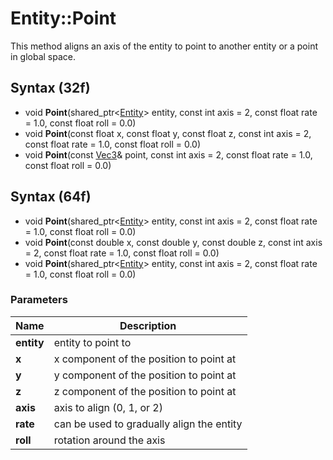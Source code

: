 # Entity::Point #
This method aligns an axis of the entity to point to another entity or a point in global space.

## Syntax (32f) ##
- void **Point**(shared_ptr<[Entity](CPP_Entity.md)\> entity, const int axis = 2, const float rate = 1.0, const float roll = 0.0) 
- void **Point**(const float x, const float y, const float z, const int axis = 2, const float rate = 1.0, const float roll = 0.0) 
- void **Point**(const [Vec3](CPP_Entity.md)& point, const int axis = 2, const float rate = 1.0, const float roll = 0.0) 

## Syntax (64f) ##
- void **Point**(shared_ptr<[Entity](CPP_Entity.md)\> entity, const int axis = 2, const float rate = 1.0, const float roll = 0.0) 
- void **Point**(const double x, const double y, const double z, const int axis = 2, const float rate = 1.0, const float roll = 0.0) 
- void **Point**(shared_ptr<[Entity](CPP_Entity.md)\> entity, const int axis = 2, const float rate = 1.0, const float roll = 0.0) 

### Parameters ###
| Name | Description |
| --- | --- |
| **entity** | entity to point to |
| **x** | x component of the position to point at |
| **y** | y component of the position to point at |
| **z** | z component of the position to point at |
| **axis** | axis to align (0, 1, or 2) | 
| **rate** | can be used to gradually align the entity | 
| **roll** | rotation around the axis |

